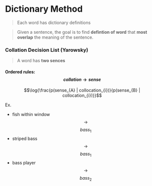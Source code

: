 # Dictionary Method

> Each word has dictionary definitions

> Given a sentence, the goal is to find **defintion of word** that **most overlap** the meaning of the sentence.

### Collation Decision List (Yarowsky)

> A word has **two sences**

#### Ordered rules: $$collation \rightarrow sense$$
$$\log{\frac{p(sense_{A} | collocation_{i})}{p(sense_{B} | collocation_{i})}}$$

Ex.

- fish within window $$\rightarrow$$ $$bass_{1}$$
- striped bass $$\rightarrow$$ $$bass_{1}$$
- bass player $$\rightarrow$$ $$bass_{2}$$